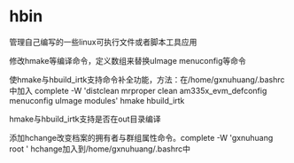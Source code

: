 hbin
====

管理自己编写的一些linux可执行文件或者脚本工具应用

修改hmake等编译命令，定义数组来替换uImage menuconfig等命令

使hmake与hbuild_irtk支持命令补全功能，方法：在/home/gxnuhuang/.bashrc中加入
complete -W 'distclean mrproper clean am335x_evm_defconfig menuconfig uImage modules' hmake hbuild_irtk 

hmake与hbuild_irtk支持是否在out目录编译

添加hchange改变档案的拥有者与群组属性命令。complete -W 'gxnuhuang root ' hchange加入到/home/gxnuhuang/.bashrc中
